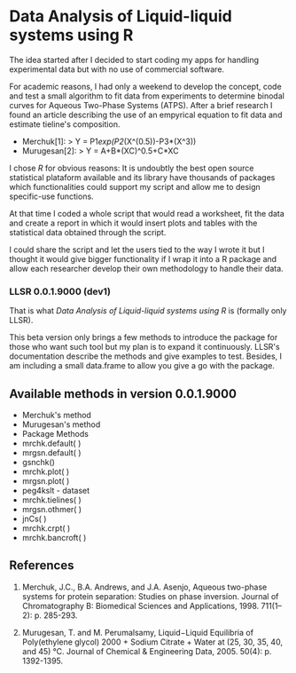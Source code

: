 # Data Analysis of Liquid-liquid systems using R


The idea started after I decided to start coding my apps for handling experimental data but with no use of commercial software.

For academic reasons, I had only a weekend to develop the concept, code and test a small algorithm to fit data from experiments to determine binodal curves for Aqueous Two-Phase Systems (ATPS). After a brief research I found an article describing the use of an empyrical equation to fit data and estimate tieline's composition.


* Merchuk[1]:	> Y = P1*exp(P2*(X^(0.5))-P3*(X^3)) 		
* Murugesan[2]:	> Y = A+B*(XC)^0.5+C*XC

I chose *R* for obvious reasons: It is undoubtly the best open source statistical plataform available and its library have thousands of packages which functionalities could support my script and allow me to design specific-use functions.

At that time I coded a whole script that would read a worksheet, fit the data and create a report in which it would insert plots and tables with the statistical data obtained through the script.

I could share the script and let the users tied to the way I wrote it but I thought it would give bigger functionality if I wrap it into a R package and allow each researcher develop their own methodology to handle their data.

### LLSR 0.0.1.9000 (dev1)

That is what *Data Analysis of Liquid-liquid systems using R* is (formally only LLSR).

This beta version only brings a few methods to introduce the package for those who want such tool but my plan is to expand it continuously. LLSR's documentation describe the methods and give examples to test. Besides, I am including a small data.frame to allow you give a go with the package.

## Available methods in version 0.0.1.9000

* Merchuk's method
* Murugesan's method
* Package Methods
* mrchk.default( )
* mrgsn.default( )
* gsnchk()
* mrchk.plot( )
* mrgsn.plot( )
* peg4kslt - dataset
* mrchk.tielines( )
* mrgsn.othmer( )
* jnCs( )
* mrchk.crpt( )
* mrchk.bancroft( )


## References

1. Merchuk, J.C., B.A. Andrews, and J.A. Asenjo, Aqueous two-phase systems for protein separation: Studies on phase inversion. Journal of Chromatography B: Biomedical Sciences and Applications, 1998. 711(1–2): p. 285-293.

2. Murugesan, T. and M. Perumalsamy, Liquid−Liquid Equilibria of Poly(ethylene glycol) 2000 + Sodium Citrate + Water at (25, 30, 35, 40, and 45) °C. Journal of Chemical & Engineering Data, 2005. 50(4): p. 1392-1395.